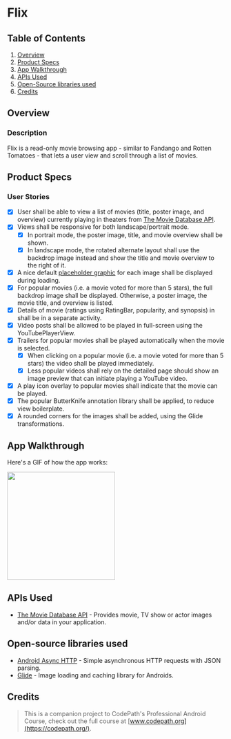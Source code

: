 # Flix

## Table of Contents
1. [Overview](#Overview)
2. [Product Specs](#Product-Specs)
3. [App Walkthrough](#App-Walkthrough)
4. [APIs Used](#APIs-Used)
5. [Open-Source libraries used](#Open-Source-libraries-used)
6. [Credits](#Credits)

## Overview
### Description

Flix is a read-only movie browsing app - similar to Fandango and Rotten Tomatoes - that lets a user view and scroll through a list of movies.

## Product Specs
### User Stories

- [x] User shall be able to view a list of movies (title, poster image, and overview) currently playing in theaters from [The Movie Database API](https://developers.themoviedb.org/4/getting-started/authorization).
- [x] Views shall be responsive for both landscape/portrait mode.
   - [x] In portrait mode, the poster image, title, and movie overview shall be shown.
   - [x] In landscape mode, the rotated alternate layout shall use the backdrop image instead and show the title and movie overview to the right of it.
- [x] A nice default [placeholder graphic](https://guides.codepath.org/android/Displaying-Images-with-the-Glide-Library#advanced-usage) for each image shall be displayed during loading.
- [x] For popular movies (i.e. a movie voted for more than 5 stars), the full backdrop image shall be displayed. Otherwise, a poster image, the movie title, and overview is listed.
- [x] Details of movie (ratings using RatingBar, popularity, and synopsis) in shall be in a separate activity.
- [x] Video posts shall be allowed to be played in full-screen using the YouTubePlayerView.
- [x] Trailers for popular movies shall be played automatically when the movie is selected.
  - [x] When clicking on a popular movie (i.e. a movie voted for more than 5 stars) the video shall be played immediately.
  - [x] Less popular videos shall rely on the detailed page should show an image preview that can initiate playing a YouTube video.
- [x] A play icon overlay to popular movies shall indicate that the movie can be played.
- [x] The popular ButterKnife annotation library shall be applied, to reduce view boilerplate.
- [x] A rounded corners for the images shall be added, using the Glide transformations.

## App Walkthrough

Here's a GIF of how the app works:

<img src="ADD_GIF_LINK" width=250><br>

## APIs Used

- [The Movie Database API](https://developers.themoviedb.org/4/getting-started/authorization) - Provides movie, TV show or actor images and/or data in your application.

## Open-source libraries used

- [Android Async HTTP](https://github.com/codepath/CPAsyncHttpClient) - Simple asynchronous HTTP requests with JSON parsing.
- [Glide](https://github.com/bumptech/glide) - Image loading and caching library for Androids.

## Credits

>This is a companion project to CodePath's Professional Android Course, check out the full course at [www.codepath.org](https://codepath.org/).
